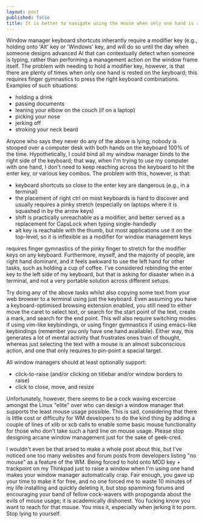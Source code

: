 ```yaml
---
layout: post
published: false
title: It is better to navigate using the mouse when only one hand is available
---
```


Window manager keyboard shortcuts inherantly require a modifier key (e.g., holding onto 'Alt' key or 'Windows' key, and will do so until the day when someone designs advanced AI that can contextually detect when someone is typing, rather than performing a management action on the window frame itself. The problem with needing to hold a modifier key, however, is that there are plenty of times when only one hand is rested on the keyboard; this requires finger gymnastics to press the right keyboard combinations. Examples of such situations:

- holding a drink
- passing documents
- leaning your elbow on the couch (if on a laptop)
- picking your nose
- jerking off
- stroking your neck beard

Anyone who says they never do any of the above is lying; nobody is stooped over a computer desk with both hands on the keyboard 100% of the time. Hypothetically, I could bind all my window manager binds to the right side of the keyboard; that way, when I'm trying to use my computer with one hand, I don't need to keep reaching across the keyboard to hit the enter key, or various key combos. The problem with this, however, is that:

 - keyboard shortcuts so close to the enter key are dangerous (e.g., in a terminal)
 - the placement of right ctrl on most keyboards is hard to discover and usually requires a pinky stretch (especially on laptops where it is squashed in by the arrow keys)
 - shift is practically unreachable as a modifier, and better served as a replacement for CapsLock when typing single-handedly
 - alt key is reachable with the thumb, but most applications use it on the top-level, so it is inflexible as a modifier for window management keys

requires finger gymnastics of the pinky finger to stretch for the modifier keys on any keyboard. Furthermore, myself, and the majority of people, are right hand dominant, and it feels awkward to use the left hand for other tasks, such as holding a cup of coffee. I've considered rebinding the enter key to the left side of my keyboard, but that is asking for disaster when in a terminal, and not a very portable solution across different setups. 

Try doing any of the above tasks whilst also copying some text from your web browser to a terminal using just the keyboard. Even assuming you have a keyboard-optimised browsing extension enabled, you still need to either move the caret to select text, or search for the start point of the text, create a mark, and search for the end point. This will also require switching modes if using vim-like keybindings, or using finger gymnastics if using emacs-like keybindings (remember you only have one hand available). Either way, this generates a lot of mental activity that frustrates ones train of thought, whereas just selecting the text with a mouse is an almost subconscious action, and one that only requires to pin-point a spacial target.

All window managers should at least optionally support:

 - click-to-raise (and/or clicking on titlebar and/or window borders to raise)
 - click to close, move, and resize
 
Unfortunately, however, there seems to be a cock waving excercise amongst the Linux "elite" over who can design a window manager that supports the least mouse usage possible. This is sad, considering that there is little cost or difficulty for WM developers to do the kind thing by adding a couple of lines of xlib or xcb calls to enable some basic mouse functionality for those who don't take such a hard line on mouse usage. Please stop designing arcane window management just for the sake of geek-cred.

I wouldn't even be that arsed to make a whole post about this, but I've noticed one too many websites and forum posts from developers listing "no mouse" as a feature of the WM. Being forced to hold onto MOD key + trackpoint on my Thinkpad just to raise a window when I'm using one hand makes your window manager automatically crap. Fair enough, you gave up your time to make it for free, and no one forced me to waste 10 minutes of my life installing and quickly deleting it, but  stop spamming forums and encouraging your band of fellow cock-wavers with propoganda about the evils of mouse usage; it is academically dishonest. You fucking know you want to reach for that mouse. You miss it, especially when jerking it to porn. Stop lying to yourself. 


